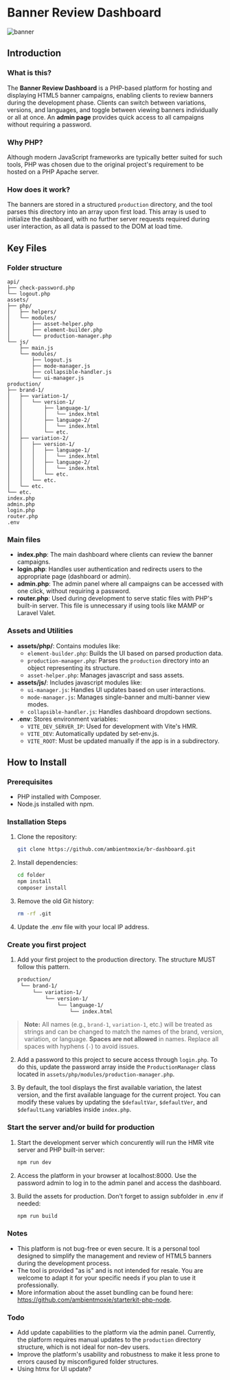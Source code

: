 # Banner Review Dashboard

![banner](https://github.com/user-attachments/assets/ba64df21-fe2c-43b3-8cb6-694cdd200d17)

## Introduction

### What is this?
The **Banner Review Dashboard** is a PHP-based platform for hosting and displaying HTML5 banner campaigns, enabling clients to review banners during the development phase. Clients can switch between variations, versions, and languages, and toggle between viewing banners individually or all at once. An **admin page** provides quick access to all campaigns without requiring a password.

### Why PHP?
Although modern JavaScript frameworks are typically better suited for such tools, PHP was chosen due to the original project's requirement to be hosted on a PHP Apache server.

### How does it work?
The banners are stored in a structured `production` directory, and the tool parses this directory into an array upon first load. This array is used to initialize the dashboard, with no further server requests required during user interaction, as all data is passed to the DOM at load time.

## Key Files

### Folder structure

    api/
    ├── check-password.php
    └── logout.php
    assets/
    ├── php/
    │   ├── helpers/
    │   └── modules/
    │       ├── asset-helper.php
    │       ├── element-builder.php
    │       └── production-manager.php
    └── js/
        ├── main.js
        └── modules/
            ├── logout.js
            ├── mode-manager.js
            ├── collapsible-handler.js
            └── ui-manager.js
    production/
    ├── brand-1/
    │   ├── variation-1/
    │   │   └── version-1/
    │   │       ├── language-1/
    │   │       │   └── index.html
    │   │       ├── language-2/
    │   │       │   └── index.html
    │   │       └── etc.
    │   ├── variation-2/
    │   │   ├── version-1/
    │   │   │   ├── language-1/
    │   │   │   │   └── index.html
    │   │   │   ├── language-2/
    │   │   │   │   └── index.html
    │   │   │   └── etc.
    │   │   └── etc.
    │   └── etc.
    └── etc.
    index.php
    admin.php
    login.php
    router.php
    .env

### Main files

- **index.php**: The main dashboard where clients can review the banner campaigns.
- **login.php**: Handles user authentication and redirects users to the appropriate page (dashboard or admin).
- **admin.php**: The admin panel where all campaigns can be accessed with one click, without requiring a password.
- **router.php**: Used during development to serve static files with PHP's built-in server. This file is unnecessary if using tools like MAMP or Laravel Valet.

### Assets and Utilities
- **assets/php/**: Contains modules like:
  - `element-builder.php`: Builds the UI based on parsed production data.
  - `production-manager.php`: Parses the `production` directory into an object representing its structure.
  - `asset-helper.php`: Manages javascript and sass assets.
- **assets/js/**: Includes javascript modules like:
  - `ui-manager.js`: Handles UI updates based on user interactions.
  - `mode-manager.js`: Manages single-banner and multi-banner view modes.
  - `collapsible-handler.js`: Handles dashboard dropdown sections.
- **.env**: Stores environment variables:
  - `VITE_DEV_SERVER_IP`: Used for development with Vite's HMR.
  - `VITE_DEV`: Automatically updated by set-env.js.
  - `VITE_ROOT`: Must be updated manually if the app is in a subdirectory.

## How to Install

### Prerequisites
- PHP installed with Composer.
- Node.js installed with npm.

### Installation Steps
1. Clone the repository:
   ```bash
   git clone https://github.com/ambientmoxie/br-dashboard.git
2. Install dependencies:
   ```bash
   cd folder
   npm install
   composer install
3. Remove the old Git history:
   ```bash
   rm -rf .git
4. Update the .env file with your local IP address.

### Create you first project
1. Add your first project to the production directory. The structure MUST follow this pattern.
   ```markdown
   production/
    └── brand-1/
        └── variation-1/
            └── version-1/
                └── language-1/
                    └── index.html

> **Note:** All names (e.g., `brand-1`, `variation-1`, etc.) will be treated as strings and can be changed to match the names of the brand, version, variation, or language. **Spaces are not allowed** in names. Replace all spaces with hyphens (`-`) to avoid issues.
         
2. Add a password to this project to secure access through `login.php`. To do this, update the password array inside the `ProductionManager` class located in `assets/php/modules/production-manager.php`.

3. By default, the tool displays the first available variation, the latest version, and the first available language for the current project. You can modify these values by updating the `$defaultVar`, `$defaultVer`, and `$defaultLang` variables inside `index.php`.

### Start the server and/or build for production
1. Start the development server which concurently will run the HMR vite server and PHP built-in server:
    ```bash
    npm run dev
2. Access the platform in your browser at localhost:8000. Use the password admin to log in to the admin panel and access the dashboard.

3. Build the assets for production. Don't forget to assign subfolder in .env if needed:
    ```bash
    npm run build

### Notes

- This platform is not bug-free or even secure. It is a personal tool designed to simplify the management and review of HTML5 banners during the development process.
- The tool is provided "as is" and is not intended for resale. You are welcome to adapt it for your specific needs if you plan to use it professionally.
- More information about the asset bundling can be found here: https://github.com/ambientmoxie/starterkit-php-node.

### Todo

- Add update capabilities to the platform via the admin panel. Currently, the platform requires manual updates to the `production` directory structure, which is not ideal for non-dev users.
- Improve the platform's usability and robustness to make it less prone to errors caused by misconfigured folder structures.
- Using htmx for UI update?
